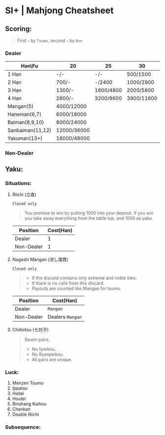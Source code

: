 # SI+ | Mahjong Cheatsheet

## Scoring:
>First - by `Tsumo`, second - by `Ron`
### Dealer

Han\Fu | 20 | 25 | 30 | 40 | 50 | 60 | 70 | 80 | 90 | 100 | 110
-|-|-|-|-|-|-|-|-|-|-|-
1 Han | -/- | -/- | 500/1500 | 700/2000 | 800/2400 | 1000/2900 | 1200/3400 | 1300/3900 | 1500/4400 | 1600/4800 | 1800/5300
2 Han | 700/- | -/2400 | 1000/2900 | 1300/3900 | 1600/4800 | 2000/5800 | 2300/6800 | 2600/7700 | 2900/8700 | 3200/9600 | 3600/10600
3 Han | 1300/- | 1600/4800 | 2000/5800 | 2600/7700 | 3200/9600 | 3900/11600 | 4000/12000
4 Han | 2600/- | 3200/9600 | 3900/11600 | 4000/12000 
Mangan(5) | 4000/12000
Haneman(6,7) | 6000/18000
Baiman(8,9,10) | 8000/24000
Sanbaiman(11,12) | 12000/36000
Yakuman(13+) | 16000/48000


### Non-Dealer
## Yaku:
### Situations:
1. Riichi (立直)
    
    `Closed only`

    >You promise to win by putting 1000 into your deposit. If you win you take away everything from the table top, and 1000 as yaku.
    
    Position | Cost(Han)
    ---|---
    Dealer | 1
    Non-Dealer | 1

2. Nagashi Mangan (流し満貫)

    `Closed only`

    > * If the discard contains only extreme and noble tiles.
    > * If there is no calls from this discard.
    > * Payouts are counted like Mangan for tsumo.

    Position | Cost(Han)
    ---|---
    Dealer | `Mangan`
    Non-Dealer | Dealers `Mangan`

3. Chiitoitsu (七対子)
    >Seven pairs.
    > * No Iipeikou.
    > * No Ryanpeikou.
    > * All pairs are unique.
### Luck:
1. Menzen Tsumo
2. Ippatsu
3. Haitei
4. Houtei
5. Rinshang Kaihou 
6. Chankan
7. Double Riichi
### Subsequence:

